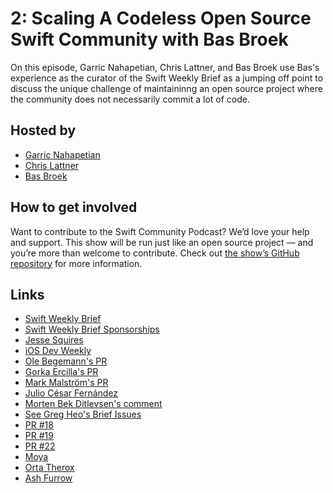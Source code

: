 # 2: Scaling A Codeless Open Source Swift Community with Bas Broek

On this episode, Garric Nahapetian, Chris Lattner, and Bas Broek use Bas's experience as the curator of the Swift Weekly Brief as a jumping off point to discuss the unique challenge of maintaininng an open source project where the community does not necessarily commit a lot of code.

## Hosted by

- [Garric Nahapetian](https://twitter.com/garricn)
- [Chris Lattner](https://twitter.com/clattner_llvm)
- [Bas Broek](https://twitter.com/BasThomas)

## How to get involved

Want to contribute to the Swift Community Podcast? We’d love your help and support. This show will be run just like an open source project — and you’re more than welcome to contribute. Check out [the show’s GitHub repository](https://github.com/SwiftCommunityPodcast/podcast) for more information.

## Links

- [Swift Weekly Brief](https://swiftweekly.github.io)
- [Swift Weekly Brief Sponsorships](https://swiftweekly.github.io/sponsorship/)
- [Jesse Squires](https://twitter.com/jesse_squires)
- [iOS Dev Weekly](https://iosdevweekly.com)
- [Ole Begemann's PR](https://github.com/SwiftCommunityPodcast/podcast/issues/15)
- [Gorka Ercilla's PR](https://github.com/SwiftCommunityPodcast/podcast/issues/23)
- [Mark Malström's PR](https://github.com/SwiftCommunityPodcast/podcast/issues/13)
- [Julio César Fernández](https://github.com/SwiftCommunityPodcast/podcast/issues/21)
- [Morten Bek Ditlevsen's comment](https://github.com/SwiftCommunityPodcast/podcast/issues/1#issuecomment-455175831)
- [See Greg Heo's Brief Issues](https://swiftweekly.github.io/authors)
- [PR #18](https://github.com/SwiftCommunityPodcast/podcast/pull/18)
- [PR #19](https://github.com/SwiftCommunityPodcast/podcast/pull/19)
- [PR #22](https://github.com/SwiftCommunityPodcast/podcast/pull/22)
- [Moya](https://github.com/Moya/Moya)
- [Orta Therox](https://twitter.com/orta)
- [Ash Furrow](https://twitter.com/ashfurrow)
